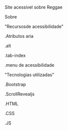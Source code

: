 Site acessível sobre Reggae

Sobre

"Recursosde acessibilidade"

.Atributos aria

.alt

.tab-index

.menu de acessibilidade

"Tecnologias utilizadas"


.Bootstrap

.ScrollRevealjs

.HTML

.CSS

.JS
